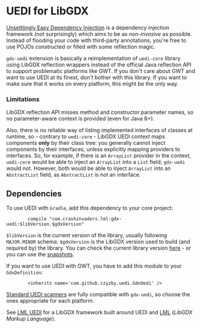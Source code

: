 # UEDI for LibGDX

[Unsettlingly Easy Dependency Injection](https://github.com/crashinvaders/uedi) is a dependency injection framework (not surprisingly) which aims to be as *non-invasive* as possible. Instead of flooding your code with third-party annotations, you're free to use POJOs constructed or filled with some reflection magic.

`gdx-uedi` extension is basically a reimplementation of `uedi-core` library using LibGDX reflection wrappers instead of the official Java reflection API to support problematic platforms like GWT. If you don't care about GWT and want to use UEDI at its finest, don't bother with this library. If you want to make sure that it works on every platform, this might be the only way.

### Limitations

LibGDX reflection API misses method and constructor parameter names, so no parameter-aware context is provided (even for Java 8+).

Also, there is no reliable way of listing implemented interfaces of classes at runtime, so - contrary to `uedi-core` - LibGDX UEDI context maps components **only** by their class tree: you generally cannot inject components by their interfaces, unless explicitly mapping providers to interfaces. So, for example, if there is an `ArrayList` provider in the context, `uedi-core` would be able to inject an `ArrayList` into a `List` field; `gdx-uedi` would not. However, both would be able to inject `ArrayList` into an `AbstractList` field, as `AbstractList` is not an interface.

## Dependencies

To use UEDI with `Gradle`, add this dependency to your core project:
```
        compile "com.crashinvaders.lml:gdx-uedi:$libVersion.$gdxVersion"
```

`$libVersion` is the current version of the library, usually following `MAJOR.MINOR` schema. `$gdxVersion` is the LibGDX version used to build (and required by) the library. You can check the current library version [here](http://search.maven.org/#search|ga|1|g%3A%22com.github.czyzby%22) - or you can use the [snapshots](https://oss.sonatype.org/content/repositories/snapshots/com/github/czyzby/).

If you want to use UEDI with GWT, you have to add this module to your `GdxDefinition`:
```
        <inherits name='com.github.czyzby.uedi.GdxUedi' />
```

[Standard UEDI scanners](https://github.com/crashinvaders/uedi) are fully compatible with `gdx-uedi`, so choose the ones appropriate for each platform.

See [LML UEDI](../lml-uedi) for a LibGDX framework built around UEDI and [LML](../lml) (*LibGDX Markup Language*).
